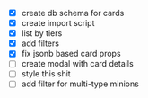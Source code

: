 - [x] create db schema for cards
- [x] create import script
- [x] list by tiers
- [x] add filters
- [x] fix jsonb based card props
- [ ] create modal with card details
- [ ] style this shit
- [ ] add filter for multi-type minions
